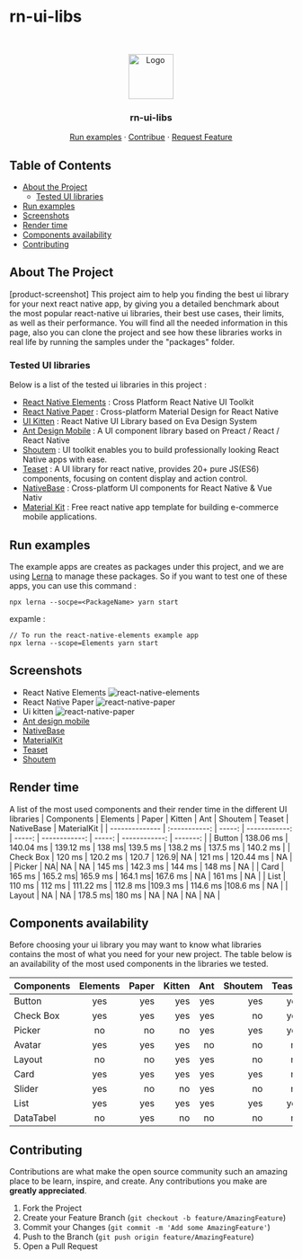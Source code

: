 # rn-ui-libs

<!--
*** Thanks for checking out this README Template. If you have a suggestion that would
*** make this better, please fork the repo and create a pull request or simply open
*** an issue with the tag "enhancement".
*** Thanks again! Now go create something AMAZING! :D
-->
<!-- PROJECT SHIELDS -->
<!--
*** I'm using markdown "reference style" links for readability.
*** Reference links are enclosed in brackets [ ] instead of parentheses ( ).
*** See the bottom of this document for the declaration of the reference variables
*** for contributors-url, forks-url, etc. This is an optional, concise syntax you may use.
*** https://www.markdownguide.org/basic-syntax/#reference-style-links
-->
<!-- PROJECT LOGO -->
<br />
<p align="center">
  <a href="https://github.com/othneildrew/Best-README-Template">
        <img src="https://image.flaticon.com/icons/svg/3281/3281284.svg" alt="Logo" width="80" height="80">
  </a>
  <h3 align="center">rn-ui-libs</h3>
  <p align="center">
    <a href="https://github.com/othneildrew/Best-README-Template">Run examples</a>
    ·
    <a href="https://github.com/othneildrew/Best-README-Template/issues">Contribue</a>
    ·
    <a href="https://github.com/othneildrew/Best-README-Template/issues">Request Feature</a>
  </p>
</p>

<!-- TABLE OF CONTENTS -->

## Table of Contents

- [About the Project](#about-the-project)
  - [Tested UI libraries ](#tested-ui-libraries)
- [Run examples](#run-examples)
- [Screenshots](#screenshots)
- [Render time](#render-time)
- [Components availability](#components-availability)
- [Contributing](#contributing)
  <!-- ABOUT THE PROJECT -->

## About The Project

[product-screenshot]
This project aim to help you finding the best ui library for your next react native app, by giving you a detailed benchmark about the most popular react-native ui libraries, their best use cases, their limits, as well as their performance.
You will find all the needed information in this page, also you can clone the project and see how these libraries works in real life by running the samples under the "packages" folder.

### Tested UI libraries

Below is a list of the tested ui libraries in this project :

- [React Native Elements](https://react-native-elements.github.io/react-native-elements/) : Cross Platform React Native UI Toolkit
- [React Native Paper](https://callstack.github.io/react-native-paper/) : Cross-platform Material Design for React Native
- [UI Kitten](https://akveo.github.io/react-native-ui-kitten/) : React Native UI Library based on Eva Design System
- [Ant Design Mobile](https://mobile.ant.design/) : A UI component library based on Preact / React / React Native
- [Shoutem](https://shoutem.github.io/docs/ui-toolkit/introduction) : UI toolkit enables you to build professionally looking React Native apps with ease.
- [Teaset](https://github.com/rilyu/teaset) : A UI library for react native, provides 20+ pure JS(ES6) components, focusing on content display and action control.
- [NativeBase](https://nativebase.io/) : Cross-platform UI components for React Native & Vue Nativ
- [Material Kit](https://demos.creative-tim.com/material-kit-react-native/docs/?_ga=2.146360692.1129554279.1597731518-51190660.1597731518#/) : Free react native app template for building e-commerce mobile applications.

## Run examples

The example apps are creates as packages under this project, and we are using [Lerna](https://github.com/lerna/lerna) to manage these packages.
So if you want to test one of these apps, you can use this command :
```
npx lerna --socpe=<PackageName> yarn start 
```
expamle :
```
// To run the react-native-elements example app 
npx lerna --scope=Elements yarn start
```
## Screenshots
- React Native Elements 
![react-native-elements](https://miro.medium.com/max/1200/0*n8UTS0aLvo1pn4He.gif)
- React Native Paper 
![react-native-paper](https://i0.wp.com/blog.logrocket.com/wp-content/uploads/2020/02/reactuikitten.png?resize=730%2C337&ssl=1)
- Ui kitten 
![react-native-paper](https://madewithnetwork.ams3.cdn.digitaloceanspaces.com/spatie-space-production/2713/react-native-ui-kitten-3.jpg)
- [Ant design mobile](https://user-images.githubusercontent.com/25769573/38863111-4a1e94ae-4269-11e8-8e20-97c014551dc6.png)
- [NativeBase](https://miro.medium.com/max/368/1*3OepjeZE7Pv5Uep_Rpz3Ow.png)
- [MaterialKit](https://demos.creative-tim.com/material-kit-pro-react-native/assets/img/iphonex.png)
- [Teaset](https://i2.wp.com/blog.logrocket.com/wp-content/uploads/2020/02/teaset.png?resize=645%2C548&ssl=1)
- [Shoutem](https://images.shoutem.com/wp-content/uploads/2016/11/27140754/feature-image-4-1170x655.jpg)

## Render time

A list of the most used components and their render time in the different UI libraries
| Components | Elements | Paper | Kitten | Ant | Shoutem | Teaset | NativeBase | MaterialKit |
| -------------- | :-----------: | -----: | ------------: | -----: | ------------: | -----: | ------------: | -------: |
| Button | 138.06 ms | 140.04 ms | 139.12 ms | 138 ms| 139.5 ms | 138.2 ms | 137.5 ms | 140.2 ms |
| Check Box | 120 ms | 120.2 ms | 120.7 | 126.9| NA | 121 ms | 120.44 ms | NA |
| Picker | NA| NA | NA | 145 ms | 142.3 ms | 144 ms | 148 ms | NA |
| Card | 165 ms | 165.2 ms| 165.9 ms | 164.1 ms| 167.6 ms | NA | 161 ms | NA |
| List | 110 ms | 112 ms | 111.22 ms | 112.8 ms |109.3 ms | 114.6 ms |108.6 ms | NA |
| Layout | NA | NA  | 178.5 ms|  180 ms |  NA | NA | NA | NA |

## Components availability

Before choosing your ui library you may want to know what libraries contains the most of what you need for your new project.
The table below is an availability of the most used components in the libraries we tested.

| Components | Elements | Paper | Kitten | Ant | Shoutem | Teaset | NativeBase | MaterialKit |
| -------------- | :-----------: | -----: | ------------: | -----: | ------------: | -----: | ------------: | -------: |
| Button | yes | yes| yes | yes | yes | yes | yes | yes |
| Check Box | yes | yes | yes | yes | no | yes | yes | no |
| Picker | no | no | no |yes | yes | yes | yes | no |
| Avatar |  yes | yes | yes |no| no | no | no | no |
| Layout |  no | no | yes |yes | no | no | no | no |
| Card |  yes | yes | yes |yes| yes | no | yes | no |
| Slider |  yes | no | no | yes | no | no | no | no |
| List |  yes | yes | yes |yes| yes | yes | yes | no |
| DataTabel |  no | yes | no |no| no | no | no | no |


<!-- CONTRIBUTING -->

## Contributing

Contributions are what make the open source community such an amazing place to be learn, inspire, and create. Any contributions you make are **greatly appreciated**.

1. Fork the Project
2. Create your Feature Branch (`git checkout -b feature/AmazingFeature`)
3. Commit your Changes (`git commit -m 'Add some AmazingFeature'`)
4. Push to the Branch (`git push origin feature/AmazingFeature`)
5. Open a Pull Request
